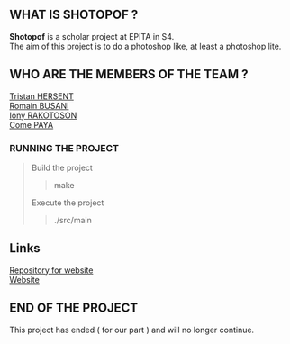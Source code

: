 ## WHAT IS SHOTOPOF ?

**Shotopof** is a scholar project at EPITA in S4.<br>
The aim of this project is to do a photoshop like, at least a photoshop lite.

## WHO ARE THE MEMBERS OF THE TEAM ?

[Tristan HERSENT](https://github.com/Tristanh80)  
[Romain BUSANI](https://github.com/Hellfire91)  
[Iony RAKOTOSON](https://github.com/iooony)  
[Come PAYA](https://github.com/K4GOS)  

### RUNNING THE PROJECT

> Build the project
> 
>> make
> 
> Execute the project
>
>> ./src/main

## Links
[Repository for website](https://github.com/K4GOS/K4GOS.github.io)<br>
[Website](https://k4gos.github.io/)

## END OF THE PROJECT

This project has ended ( for our part ) and will no longer continue.
